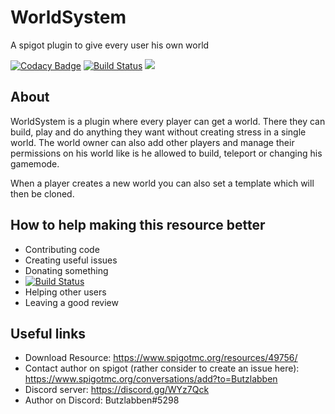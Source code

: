 # WorldSystem
A spigot plugin to give every user his own world

[![Codacy Badge](https://api.codacy.com/project/badge/Grade/2ff2b6f5f2254dcdb4bdb5b45445465c)](https://app.codacy.com/app/Butzlabben/worldsystem?utm_source=github.com&utm_medium=referral&utm_content=Butzlabben/worldsystem&utm_campaign=Badge_Grade_Dashboard)
[![Build Status](https://travis-ci.org/Butzlabben/worldsystem.svg?branch=master)](https://travis-ci.org/Butzlabben/worldsystem) [![](https://jitpack.io/v/Butzlabben/worldsystem.svg)](https://jitpack.io/#Butzlabben/worldsystem)


## About
WorldSystem is a plugin where every player can get a world. There they can build, play and do anything they want without creating stress in a single world. The world owner can also add other players and manage their permissions on his world like is he allowed to build, teleport or changing his gamemode.

When a player creates a new world you can also set a template which will then be cloned.

## How to help making this resource better
- Contributing code
- Creating useful issues
- Donating something
- [![Build Status](https://www.paypalobjects.com/en_US/DK/i/btn/btn_donateCC_LG.gif)](https://www.paypal.com/cgi-bin/webscr?cmd=_donations&business=johannes.c.naegele%40gmail.com&currency_code=EUR&source=url)
- Helping other users
- Leaving a good review

## Useful links
- Download Resource: https://www.spigotmc.org/resources/49756/
- Contact author on spigot (rather consider to create an issue here): https://www.spigotmc.org/conversations/add?to=Butzlabben
- Discord server: https://discord.gg/WYz7Qck
- Author on Discord: Butzlabben#5298
